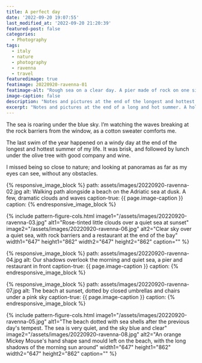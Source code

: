 ```yaml
---
title: A perfect day
date: '2022-09-20 19:07:55'
last_modified_at: '2022-09-20 21:20:39'
featured-post: false
categories:
  - Photography
tags:
  - italy
  - nature
  - photography
  - ravenna
  - travel
featuredimage: true
featimage: 20220920-ravenna-01
featimage-alt: "Rough sea on a clear day. A pier made of rock on one side of the canal, a fishing hut on the other"
image-caption: false
description: "Notes and pictures at the end of the longest and hottest summer of my life. A holiday in Italy."
excerpt: "Notes and pictures at the end of a long and hot summer. A holiday in Italy."
---
```

The sea is roaring under the blue sky. I’m watching the waves breaking at the rock barriers from the window, as a cotton sweater comforts me. 

The last swim of the year happened on a windy day at the end of the longest and hottest summer of my life. It was brisk, and followed by lunch under the olive tree with good company and wine. 

I missed being so close to nature; and looking at panoramas as far as my eyes can see, without any obstacles.

{% responsive_image_block %}
  path: assets/images/20220920-ravenna-02.jpg
  alt: Walking path alongside a beach on the Adriatic sea at dusk. A few, dramatic clouds and waves
  caption-true: {{ page.image-caption }}
  caption: 
{% endresponsive_image_block %}

{% include pattern-figure-cols.html image1="/assets/images/20220920-ravenna-03.jpg" alt1="Rose-tinted little clouds over a quiet sea at sunset" image2="/assets/images/20220920-ravenna-06.jpg" alt2="Clear sky over a quiet sea, with rock barriers and a restaurant at the end of the bay" width1="647" height1="862" width2="647" height2="862" caption="" %}

{% responsive_image_block %}
  path: assets/images/20220920-ravenna-04.jpg
  alt: Our shadows overlook the morning and quiet sea, a pier and restaurant in front
  caption-true: {{ page.image-caption }}
  caption: 
{% endresponsive_image_block %}

{% responsive_image_block %}
  path: assets/images/20220920-ravenna-07.jpg
  alt: The beach at sunset, dotted by closed umbrellas and chairs under a pink sky
  caption-true: {{ page.image-caption }}
  caption: 
{% endresponsive_image_block %}

{% include pattern-figure-cols.html image1="/assets/images/20220920-ravenna-05.jpg" alt1="The beach dotted with sea shells after the previous day's tempest. The sea is very quiet, and the sky blue and clear" image2="/assets/images/20220920-ravenna-08.jpg" alt2="An orange Mickey Mouse's hand shape sand mould left on the beach, with the long shadows of the morning sun around" width1="647" height1="862" width2="647" height2="862" caption="" %}